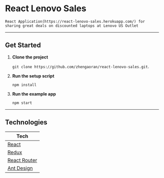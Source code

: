 # React Lenovo Sales

    React Application(https://react-lenovo-sales.herokuapp.com/) for sharing great deals on discounted laptops at Lenovo US Outlet

---

## Get Started

1. **Clone the project**

    `git clone https://github.com/zhengaoran/react-lenovo-sales.git`.

3. **Run the setup script**

    `npm install`

4. **Run the example app**

    `npm start`

---

## Technologies

| **Tech** |
|----------|
|  [React](https://facebook.github.io/react/)  |
|  [Redux](http://redux.js.org) |
|  [React Router](https://github.com/reactjs/react-router) |
|  [Ant Design](https://github.com/ant-design/ant-design) |

